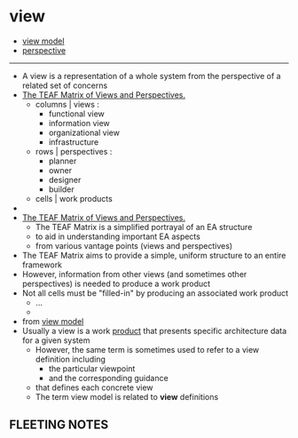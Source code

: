 # view

- [view model](view-model)
- [perspective](perspective)

---

- A view is a representation of a whole system from the perspective of a related set of concerns
- [The TEAF Matrix of Views and Perspectives.](https://en.wikipedia.org/wiki/Treasury_Enterprise_Architecture_Framework#TEAF_Matrix_of_Views_and_Perspectives)
     - columns | views :
          - functional view
          - information view
          - organizational view
          - infrastructure
     - rows | perspectives :
          - planner
          - owner
          - designer
          - builder
     - cells | work products
-
- [The TEAF Matrix of Views and Perspectives.](https://en.wikipedia.org/wiki/Treasury_Enterprise_Architecture_Framework#TEAF_Matrix_of_Views_and_Perspectives)
     - The TEAF Matrix is a simplified portrayal of an EA structure
     - to aid in understanding important EA aspects
     - from various vantage points (views and perspectives)
- The TEAF Matrix aims to provide a simple, uniform structure to an entire framework
- However, information from other views (and sometimes other perspectives) is needed to produce a work product
- Not all cells must be "filled-in" by producing an associated work product
     - ...
     -
- from [view model](view-model)
- Usually a view is a work [product](product) that presents specific architecture data for a given system
     - However, the same term is sometimes used to refer to a view definition including
          - the particular viewpoint
          - and the corresponding guidance
     - that defines each concrete view
     - The term view model is related to **view** definitions

## FLEETING NOTES
